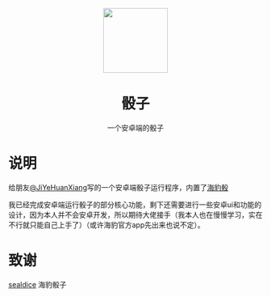 <div align="center">
<p align="center">
<img src="http://pic.jiekp.com/2023/02/dbdb00412a0af.png" height="128">
</p>
<h1 align="center">
骰子 
</h1>
<p align="center">
一个安卓端的骰子 
</p>
</div>

# 说明

给朋友[@JiYeHuanXiang](https://github.com/JiYeHuanXiang)写的一个安卓端骰子运行程序，内置了[海豹骰](https://github.com/sealdice)

我已经完成安卓端运行骰子的部分核心功能，剩下还需要进行一些安卓ui和功能的设计，因为本人并不会安卓开发，所以期待大佬接手（我本人也在慢慢学习，实在不行就只能自己上手了）（或许海豹官方app先出来也说不定）。

# 致谢

[sealdice](https://github.com/sealdice) 海豹骰子

